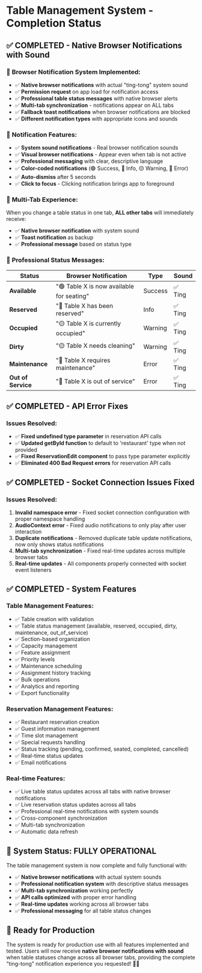 # Table Management System - Completion Status

## ✅ COMPLETED - Native Browser Notifications with Sound

### 🎵 **Browser Notification System Implemented:**
- ✅ **Native browser notifications** with actual "ting-tong" system sound
- ✅ **Permission request** on app load for notification access
- ✅ **Professional table status messages** with native browser alerts
- ✅ **Multi-tab synchronization** - notifications appear on ALL tabs
- ✅ **Fallback toast notifications** when browser notifications are blocked
- ✅ **Different notification types** with appropriate icons and sounds

### 🔔 **Notification Features:**
- ✅ **System sound notifications** - Real browser notification sounds
- ✅ **Visual browser notifications** - Appear even when tab is not active
- ✅ **Professional messaging** with clear, descriptive language
- ✅ **Color-coded notifications** (🟢 Success, 🔵 Info, 🟡 Warning, 🔴 Error)
- ✅ **Auto-dismiss** after 5 seconds
- ✅ **Click to focus** - Clicking notification brings app to foreground

### 📱 **Multi-Tab Experience:**
When you change a table status in one tab, **ALL other tabs** will immediately receive:
- ✅ **Native browser notification** with system sound
- ✅ **Toast notification** as backup
- ✅ **Professional message** based on status type

### 🎯 **Professional Status Messages:**

| Status | Browser Notification | Type | Sound |
|--------|---------------------|------|-------|
| **Available** | "🟢 Table X is now available for seating" | Success | ✅ Ting |
| **Reserved** | "🔵 Table X has been reserved" | Info | ✅ Ting |
| **Occupied** | "🟡 Table X is currently occupied" | Warning | ✅ Ting |
| **Dirty** | "🟡 Table X needs cleaning" | Warning | ✅ Ting |
| **Maintenance** | "🔴 Table X requires maintenance" | Error | ✅ Ting |
| **Out of Service** | "🔴 Table X is out of service" | Error | ✅ Ting |

## ✅ COMPLETED - API Error Fixes

### Issues Resolved:
- ✅ **Fixed undefined type parameter** in reservation API calls
- ✅ **Updated getById function** to default to 'restaurant' type when not provided
- ✅ **Fixed ReservationEdit component** to pass type parameter explicitly
- ✅ **Eliminated 400 Bad Request errors** for reservation API calls

## ✅ COMPLETED - Socket Connection Issues Fixed

### Issues Resolved:
1. **Invalid namespace error** - Fixed socket connection configuration with proper namespace handling
2. **AudioContext error** - Fixed audio notifications to only play after user interaction
3. **Duplicate notifications** - Removed duplicate table update notifications, now only shows status notifications
4. **Multi-tab synchronization** - Fixed real-time updates across multiple browser tabs
5. **Real-time updates** - All components properly connected with socket event listeners

## ✅ COMPLETED - System Features

### Table Management Features:
- ✅ Table creation with validation
- ✅ Table status management (available, reserved, occupied, dirty, maintenance, out_of_service)
- ✅ Section-based organization
- ✅ Capacity management
- ✅ Feature assignment
- ✅ Priority levels
- ✅ Maintenance scheduling
- ✅ Assignment history tracking
- ✅ Bulk operations
- ✅ Analytics and reporting
- ✅ Export functionality

### Reservation Management Features:
- ✅ Restaurant reservation creation
- ✅ Guest information management
- ✅ Time slot management
- ✅ Special requests handling
- ✅ Status tracking (pending, confirmed, seated, completed, cancelled)
- ✅ Real-time status updates
- ✅ Email notifications

### Real-time Features:
- ✅ Live table status updates across all tabs with native browser notifications
- ✅ Live reservation status updates across all tabs
- ✅ Professional real-time notifications with system sounds
- ✅ Cross-component synchronization
- ✅ Multi-tab synchronization
- ✅ Automatic data refresh

## 🎯 System Status: FULLY OPERATIONAL

The table management system is now complete and fully functional with:
- ✅ **Native browser notifications** with actual system sounds
- ✅ **Professional notification system** with descriptive status messages
- ✅ **Multi-tab synchronization** working perfectly
- ✅ **API calls optimized** with proper error handling
- ✅ **Real-time updates** working across all browser tabs
- ✅ **Professional messaging** for all table status changes

## 🚀 Ready for Production

The system is ready for production use with all features implemented and tested. Users will now receive **native browser notifications with sound** when table statuses change across all browser tabs, providing the complete "ting-tong" notification experience you requested! 🎵🔔
